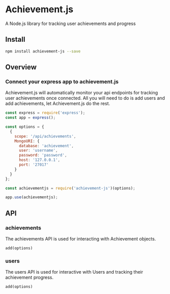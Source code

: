 # Achievement.js

A Node.js library for tracking user achievements and progress

## Install

```sh
npm install achievement-js --save
```

## Overview

### Connect your express app to achievement.js

Achievement.js will automatically monitor your api endpoints for tracking user achievements once connected. All you will need to do is add users and add achievements, let Achievement.js do the rest.

```javascript
const express = require('express');
const app = express();

const options = {
  {
    scope: '/api/achievements',
    MongoURI: {
      database: 'achievement',
      user: 'username',
      password: 'password',
      host: '127.0.0.1',
      port: '27017'
    }
  }
};

const achievementjs = require('achievement-js')(options);

app.use(achievementjs);

```


## API

### achievements
The achievements API is used for interacting with Achievement objects.

`add(options)`

### users
The users API is used for interactive with Users and tracking their achievement progress.

`add(options)`
